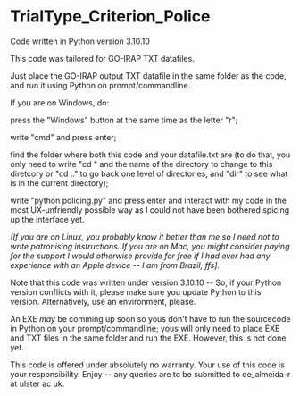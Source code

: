 # TrialType_Criterion_Police
Code written in Python version 3.10.10

This code was tailored for GO-IRAP TXT datafiles. 

Just place the GO-IRAP output TXT datafile in the same folder as the code, and run it using Python on prompt/commandline. 

If you are on Windows, do:

press the "Windows" button at the same time as the letter "r";

write "cmd" and press enter; 

find the folder where both this code and your datafile.txt are (to do that, you only need to write "cd " and the name of the directory to change to this diretcory or "cd .." to go back one level of directories, and "dir" to see what is in the current directory);

write "python policing.py" and press enter and interact with my code in the most UX-unfriendly possible way as I could not have been bothered spicing up the interface yet. 

_[If you are on Linux, you probably know it better than me so I need not to write patronising instructions. If you are on Mac, you might consider paying for the support I would otherwise provide for free if I had ever had any experience with an Apple device -- I am from Brazil, ffs]._

Note that this code was written under version 3.10.10 -- So, if your Python version conflicts with it, please make sure you update Python to this version. Alternatively, use an environment, please.

An EXE *may* be comming up soon so yous don't have to run the sourcecode in Python on your prompt/commandline; yous will only need to place EXE and TXT files in the same folder and run the EXE. However, this is not done yet.

This code is offered under absolutely no warranty. Your use of this code is your responsibility.
Enjoy -- any queries are to be submitted to de_almeida-r at ulster ac uk.

